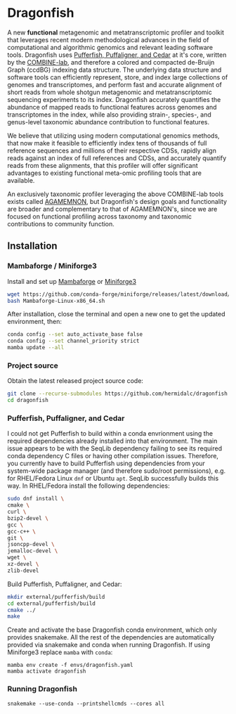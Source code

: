 # Dragonfish

A new **functional** metagenomic and metatranscriptomic profiler and toolkit
that leverages recent modern methodological advances in the field of
computational and algorithmic genomics and relevant leading software tools.
Dragonfish uses
[Pufferfish, Puffaligner, and Cedar](https://github.com/COMBINE-lab/pufferfish)
at it's core, written by the [COMBINE-lab](https://github.com/COMBINE-lab), and
therefore a colored and compacted de-Bruijn Graph (ccdBG) indexing data
structure. The underlying data structure and software tools can efficiently
represent, store, and index large collections of genomes and transcriptomes,
and perform fast and accurate alignment of short reads from whole shotgun
metagenomic and metatranscriptomic sequencing experiments to its index.
Dragonfish accurately quantifies the abundance of mapped reads to functional
features across genomes and transcriptomes in the index, while also providing
strain-, species-, and genus-level taxonomic abundance contribution to
functional features.

We believe that utilizing using modern computational genomics methods, that now
make it feasible to efficiently index tens of thousands of full reference
sequences and millions of their respective CDSs, rapidly align reads against an
index of full references and CDSs, and accurately quantify reads from these
alignments, that this profiler will offer significant advantages to existing
functional meta-omic profiling tools that are available.

An exclusively taxonomic profiler leveraging the above COMBINE-lab tools
exists called [AGAMEMNON](https://github.com/ivlachos/agamemnon), but
Dragonfish's design goals and functionality are broader and complementary to
that of AGAMEMNON's, since we are focused on functional profiling across
taxonomy and taxonomic contributions to community function.

## Installation

### Mambaforge / Miniforge3

Install and set up
[Mambaforge](https://github.com/conda-forge/miniforge#mambaforge) or
[Miniforge3](https://github.com/conda-forge/miniforge#miniforge3)

```bash
wget https://github.com/conda-forge/miniforge/releases/latest/download/Mambaforge-Linux-x86_64.sh
bash Mambaforge-Linux-x86_64.sh
```

After installation, close the terminal and open a new one to get the updated
environment, then:

```bash
conda config --set auto_activate_base false
conda config --set channel_priority strict
mamba update --all
```

### Project source

Obtain the latest released project source code:

```bash
git clone --recurse-submodules https://github.com/hermidalc/dragonfish.git
cd dragonfish
```


### Pufferfish, Puffaligner, and Cedar

I could not get Pufferfish to build within a conda envrionment using the
required dependencies already installed into that environment. The main
issue appears to be with the SeqLib dependency failing to see its required
conda dependency C files or having other compilation issues. Therefore,
you currently have to build Pufferfish using dependencies from your
system-wide package manager (and therefore sudo/root permissions), e.g.
for RHEL/Fedora Linux `dnf` or Ubuntu `apt`. SeqLib successfully builds
this way. In RHEL/Fedora install the following dependencies:

```bash
sudo dnf install \
cmake \
curl \
bzip2-devel \
gcc \
gcc-c++ \
git \
jsoncpp-devel \
jemalloc-devel \
wget \
xz-devel \
zlib-devel
```

Build Pufferfish, Puffaligner, and Cedar:

```bash
mkdir external/pufferfish/build
cd external/pufferfish/build
cmake ../
make
```

Create and activate the base Dragonfish conda environment, which only
provides snakemake. All the rest of the dependencies are automatically
provided via snakemake and conda when running Dragonfish. If using
Miniforge3 replace `mamba` with `conda`:

```
mamba env create -f envs/dragonfish.yaml
mamba activate dragonfish
```

### Running Dragonfish

```
snakemake --use-conda --printshellcmds --cores all
```
